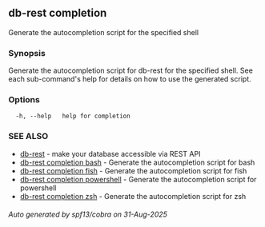 ## db-rest completion

Generate the autocompletion script for the specified shell

### Synopsis

Generate the autocompletion script for db-rest for the specified shell.
See each sub-command's help for details on how to use the generated script.


### Options

```
  -h, --help   help for completion
```

### SEE ALSO

* [db-rest](db-rest.md)	 -  make your database accessible via REST API 
* [db-rest completion bash](db-rest_completion_bash.md)	 - Generate the autocompletion script for bash
* [db-rest completion fish](db-rest_completion_fish.md)	 - Generate the autocompletion script for fish
* [db-rest completion powershell](db-rest_completion_powershell.md)	 - Generate the autocompletion script for powershell
* [db-rest completion zsh](db-rest_completion_zsh.md)	 - Generate the autocompletion script for zsh

###### Auto generated by spf13/cobra on 31-Aug-2025
